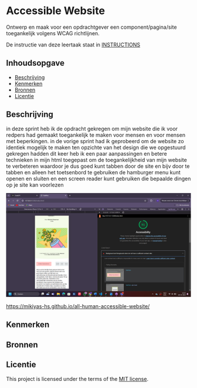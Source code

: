 # Accessible Website

Ontwerp en maak voor een opdrachtgever een component/pagina/site toegankelijk volgens WCAG richtlijnen.

De instructie van deze leertaak staat in [INSTRUCTIONS](https://github.com/fdnd-task/all-human-accessible-website/blob/main/docs/INSTRUCTIONS.md)

## Inhoudsopgave

  * [Beschrijving](#beschrijving)
  * [Kenmerken](#kenmerken)
  * [Bronnen](#bronnen)
  * [Licentie](#licentie)

## Beschrijving
<!-- In de Beschrijving staat hoe je project er uit ziet, hoe het werkt en wat je er mee kan. -->
<!-- Voeg een mooie poster visual toe 📸 -->
<!-- Voeg een link toe naar Github Pages 🌐-->

in deze sprint heb ik de opdracht gekregen om mijn website die ik voor redpers had gemaakt toegankelijk te maken voor mensen en voor mensen met beperkingen. in de vorige sprint had ik geprobeerd om de website zo identiek mogelijk te maken ten opzichte van het design die we opgestuurd gekregen hadden dit keer heb ik een paar aanpassingen en betere technieken in mijn html toegepast om de toegankelijkheid van mijn website te verbeteren waardoor je dus goed kunt tabben door de site en bijv door te tabben en alleen het toetsenbord te gebruiken de hamburger menu kunt openen en sluiten en een screen reader kunt gebruiken die bepaalde dingen op je site kan voorlezen 

<img src="/images/Schermafbeelding 2024-10-18 122520.png">

https://mikiyas-hs.github.io/all-human-accessible-website/


## Kenmerken
<!-- Bij Kenmerken staat welke technieken zijn gebruikt en hoe. Wat is de HTML structuur? Wat zijn de belangrijkste dingen in CSS? Wat is er met Javascript gedaan en hoe? Misschien heb je een framwork of library gebruikt? -->

## Bronnen

## Licentie
This project is licensed under the terms of the [MIT license](./LICENSE).
